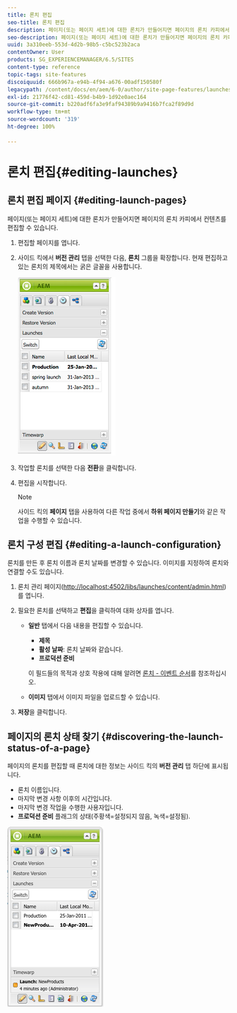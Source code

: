 ```yaml
---
title: 론치 편집
seo-title: 론치 편집
description: 페이지(또는 페이지 세트)에 대한 론치가 만들어지면 페이지의 론치 카피에서 컨텐츠를 편집할 수 있습니다.
seo-description: 페이지(또는 페이지 세트)에 대한 론치가 만들어지면 페이지의 론치 카피에서 컨텐츠를 편집할 수 있습니다.
uuid: 3a310eeb-553d-4d2b-98b5-c5bc523b2aca
contentOwner: User
products: SG_EXPERIENCEMANAGER/6.5/SITES
content-type: reference
topic-tags: site-features
discoiquuid: 666b967a-e94b-4f94-a676-00adf150580f
legacypath: /content/docs/en/aem/6-0/author/site-page-features/launches
exl-id: 21776f42-cd81-459d-b4b9-1d92e0aec164
source-git-commit: b220adf6fa3e9faf94389b9a9416b7fca2f89d9d
workflow-type: tm+mt
source-wordcount: '319'
ht-degree: 100%

---
```


# 론치 편집{#editing-launches}

## 론치 편집 페이지 {#editing-launch-pages}

페이지(또는 페이지 세트)에 대한 론치가 만들어지면 페이지의 론치 카피에서 컨텐츠를 편집할 수 있습니다.

1. 편집할 페이지를 엽니다.
1. 사이드 킥에서 **버전 관리** 탭을 선택한 다음, **론치** 그룹을 확장합니다. 현재 편집하고 있는 론치의 제목에서는 굵은 글꼴을 사용합니다.

   ![chlimage_1-13](assets/chlimage_1-13.jpeg)

1. 작업할 론치를 선택한 다음 **전환**&#x200B;을 클릭합니다.
1. 편집을 시작합니다.

   >[!NOTE]
   >
   >사이드 킥의 **페이지** 탭을 사용하여 다른 작업 중에서 **하위 페이지 만들기**&#x200B;와 같은 작업을 수행할 수 있습니다.

## 론치 구성 편집 {#editing-a-launch-configuration}

론치를 만든 후 론치 이름과 론치 날짜를 변경할 수 있습니다. 이미지를 지정하여 론치와 연결할 수도 있습니다.

1. 론치 관리 페이지([http://localhost:4502/libs/launches/content/admin.html](http://localhost:4502/libs/launches/content/admin.html))를 엽니다.

1. 필요한 론치를 선택하고 **편집**&#x200B;을 클릭하여 대화 상자를 엽니다.

   * **일반** 탭에서 다음 내용을 편집할 수 있습니다.

      * **제목**
      * **활성 날짜**: 론치 날짜와 같습니다.
      * **프로덕션 준비**

      이 필드들의 목적과 상호 작용에 대해 알려면 [론치 - 이벤트 순서](/help/sites-authoring/launches.md#launches-the-order-of-events)를 참조하십시오.

   * **이미지** 탭에서 이미지 파일을 업로드할 수 있습니다.


1. **저장**&#x200B;을 클릭합니다.

## 페이지의 론치 상태 찾기 {#discovering-the-launch-status-of-a-page}

페이지의 론치를 편집할 때 론치에 대한 정보는 사이드 킥의 **버전 관리** 탭 하단에 표시됩니다.

* 론치 이름입니다.
* 마지막 변경 사항 이후의 시간입니다.
* 마지막 변경 작업을 수행한 사용자입니다.
* **프로덕션 준비** 플래그의 상태(주황색=설정되지 않음, 녹색=설정됨).

![chlimage_1-186](assets/chlimage_1-186.png)
